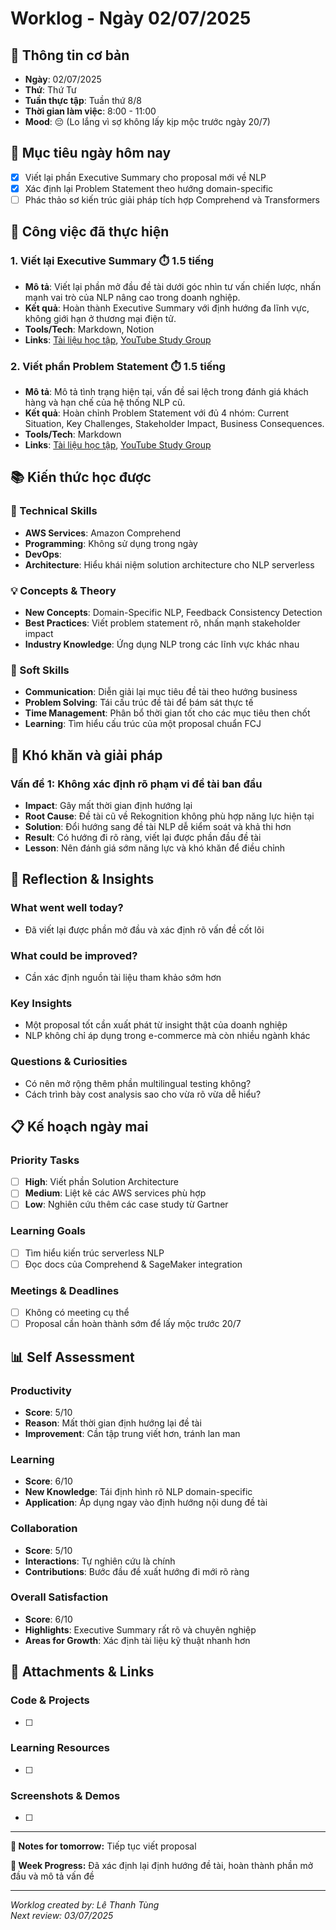# Worklog - Ngày 02/07/2025

## 📅 Thông tin cơ bản
- **Ngày**: 02/07/2025
- **Thứ**: Thứ Tư
- **Tuần thực tập**: Tuần thứ 8/8
- **Thời gian làm việc**: 8:00 - 11:00
- **Mood**: 😔 (Lo lắng vì sợ không lấy kịp mộc trước ngày 20/7)

## 🎯 Mục tiêu ngày hôm nay
- [x] Viết lại phần Executive Summary cho proposal mới về NLP
- [x] Xác định lại Problem Statement theo hướng domain-specific
- [ ] Phác thảo sơ kiến trúc giải pháp tích hợp Comprehend và Transformers

## 💼 Công việc đã thực hiện

### 1. Viết lại Executive Summary ⏱️ 1.5 tiếng
- **Mô tả**: Viết lại phần mở đầu đề tài dưới góc nhìn tư vấn chiến lược, nhấn mạnh vai trò của NLP nâng cao trong doanh nghiệp.
- **Kết quả**: Hoàn thành Executive Summary với định hướng đa lĩnh vực, không giới hạn ở thương mại điện tử.
- **Tools/Tech**: Markdown, Notion
- **Links**: [Tài liệu học tập](http://f000001.awsstudygroup.com/vi/), [YouTube Study Group](https://www.youtube.com/@AWSStudyGroup)

### 2. Viết phần Problem Statement ⏱️ 1.5 tiếng
- **Mô tả**: Mô tả tình trạng hiện tại, vấn đề sai lệch trong đánh giá khách hàng và hạn chế của hệ thống NLP cũ.
- **Kết quả**: Hoàn chỉnh Problem Statement với đủ 4 nhóm: Current Situation, Key Challenges, Stakeholder Impact, Business Consequences.
- **Tools/Tech**: Markdown
- **Links**: [Tài liệu học tập](http://f000001.awsstudygroup.com/vi/), [YouTube Study Group](https://www.youtube.com/@AWSStudyGroup)

## 📚 Kiến thức học được

### 🔧 Technical Skills
- **AWS Services**: Amazon Comprehend
- **Programming**: Không sử dụng trong ngày
- **DevOps**: 
- **Architecture**: Hiểu khái niệm solution architecture cho NLP serverless

### 💡 Concepts & Theory
- **New Concepts**: Domain-Specific NLP, Feedback Consistency Detection
- **Best Practices**: Viết problem statement rõ, nhấn mạnh stakeholder impact
- **Industry Knowledge**: Ứng dụng NLP trong các lĩnh vực khác nhau

### 🤝 Soft Skills
- **Communication**: Diễn giải lại mục tiêu đề tài theo hướng business
- **Problem Solving**: Tái cấu trúc đề tài để bám sát thực tế
- **Time Management**: Phân bổ thời gian tốt cho các mục tiêu then chốt
- **Learning**: Tìm hiểu cấu trúc của một proposal chuẩn FCJ

## 🚧 Khó khăn và giải pháp

### Vấn đề 1: Không xác định rõ phạm vi đề tài ban đầu
- **Impact**: Gây mất thời gian định hướng lại
- **Root Cause**: Đề tài cũ về Rekognition không phù hợp năng lực hiện tại
- **Solution**: Đổi hướng sang đề tài NLP dễ kiểm soát và khả thi hơn
- **Result**: Có hướng đi rõ ràng, viết lại được phần đầu đề tài
- **Lesson**: Nên đánh giá sớm năng lực và khó khăn để điều chỉnh

## 💭 Reflection & Insights

### What went well today?
- Đã viết lại được phần mở đầu và xác định rõ vấn đề cốt lõi

### What could be improved?
- Cần xác định nguồn tài liệu tham khảo sớm hơn

### Key Insights
- Một proposal tốt cần xuất phát từ insight thật của doanh nghiệp
- NLP không chỉ áp dụng trong e-commerce mà còn nhiều ngành khác

### Questions & Curiosities
- Có nên mở rộng thêm phần multilingual testing không?
- Cách trình bày cost analysis sao cho vừa rõ vừa dễ hiểu?

## 📋 Kế hoạch ngày mai

### Priority Tasks
- [ ] **High**: Viết phần Solution Architecture
- [ ] **Medium**: Liệt kê các AWS services phù hợp
- [ ] **Low**: Nghiên cứu thêm các case study từ Gartner

### Learning Goals
- [ ] Tìm hiểu kiến trúc serverless NLP
- [ ] Đọc docs của Comprehend & SageMaker integration

### Meetings & Deadlines
- [ ] Không có meeting cụ thể
- [ ] Proposal cần hoàn thành sớm để lấy mộc trước 20/7

## 📊 Self Assessment

### Productivity
- **Score**: 5/10
- **Reason**: Mất thời gian định hướng lại đề tài
- **Improvement**: Cần tập trung viết hơn, tránh lan man

### Learning
- **Score**: 6/10
- **New Knowledge**: Tái định hình rõ NLP domain-specific
- **Application**: Áp dụng ngay vào định hướng nội dung đề tài

### Collaboration
- **Score**: 5/10
- **Interactions**: Tự nghiên cứu là chính
- **Contributions**: Bước đầu đề xuất hướng đi mới rõ ràng

### Overall Satisfaction
- **Score**: 6/10
- **Highlights**: Executive Summary rất rõ và chuyên nghiệp
- **Areas for Growth**: Xác định tài liệu kỹ thuật nhanh hơn

## 📎 Attachments & Links

### Code & Projects
- [ ] 

### Learning Resources
- [ ] 

### Screenshots & Demos
- [ ] 

---

**📝 Notes for tomorrow:**
Tiếp tục viết proposal

**🎯 Week Progress:**
Đã xác định lại định hướng đề tài, hoàn thành phần mở đầu và mô tả vấn đề

---
*Worklog created by: Lê Thanh Tùng*  
*Next review: 03/07/2025*
